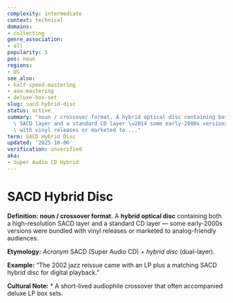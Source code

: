 ```yaml
---
complexity: intermediate
context: technical
domains:
- collecting
genre_association:
- all
popularity: 5
pos: noun
regions:
- US
see_also:
- half-speed-mastering
- aaa-mastering
- deluxe-box-set
slug: sacd-hybrid-disc
status: active
summary: "noun / crossover format. A hybrid optical disc containing both a high-resolution\
  \ SACD layer and a standard CD layer \u2014 some early-2000s versions were bundled\
  \ with vinyl releases or marketed to ..."
term: SACD Hybrid Disc
updated: '2025-10-06'
verification: unverified
aka:
- Super Audio CD Hybrid
---
```


# SACD Hybrid Disc

**Definition:** **noun / crossover format.** A **hybrid optical disc** containing both a high-resolution SACD layer and a standard CD layer — some early-2000s versions were bundled with vinyl releases or marketed to analog-friendly audiences.

**Etymology:** *Acronym* SACD (Super Audio CD) + *hybrid disc* (dual-layer).

**Example:** “The 2002 jazz reissue came with an LP plus a matching SACD hybrid disc for digital playback.”

**Cultural Note:** * A short-lived audiophile crossover that often accompanied deluxe LP box sets.

